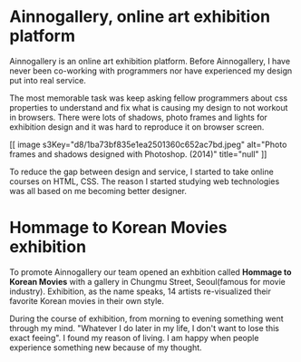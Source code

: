 # Ainnogallery, online art exhibition platform

Ainnogallery is an online art exhibition platform. Before Ainnogallery, I have never been co-working with programmers nor have experienced my design put into real service.

The most memorable task was keep asking fellow programmers about css properties to understand and fix what is causing my design to not workout in browsers. There were lots of shadows, photo frames and lights for exhibition design and it was hard to reproduce it on browser screen.

[[ image s3Key="d8/1ba73bf835e1ea2501360c652ac7bd.jpeg" alt="Photo frames and shadows designed with Photoshop. (2014)" title="null" ]]

To reduce the gap between design and service, I started to take online courses on HTML, CSS. The reason I started studying web technologies was all based on me becoming better designer.

# Hommage to Korean Movies exhibition

To promote Ainnogallery our team opened an exhbition called **Hommage to Korean Movies** with a gallery in Chungmu Street, Seoul(famous for movie industry). Exhibition, as the name speaks, 14 artists re-visualized their favorite Korean movies in their own style.

During the course of exhibition, from morning to evening something went through my mind. "Whatever I do later in my life, I don't want to lose this exact feeing". I found my reason of living. I am happy when people experience something new because of my thought.
